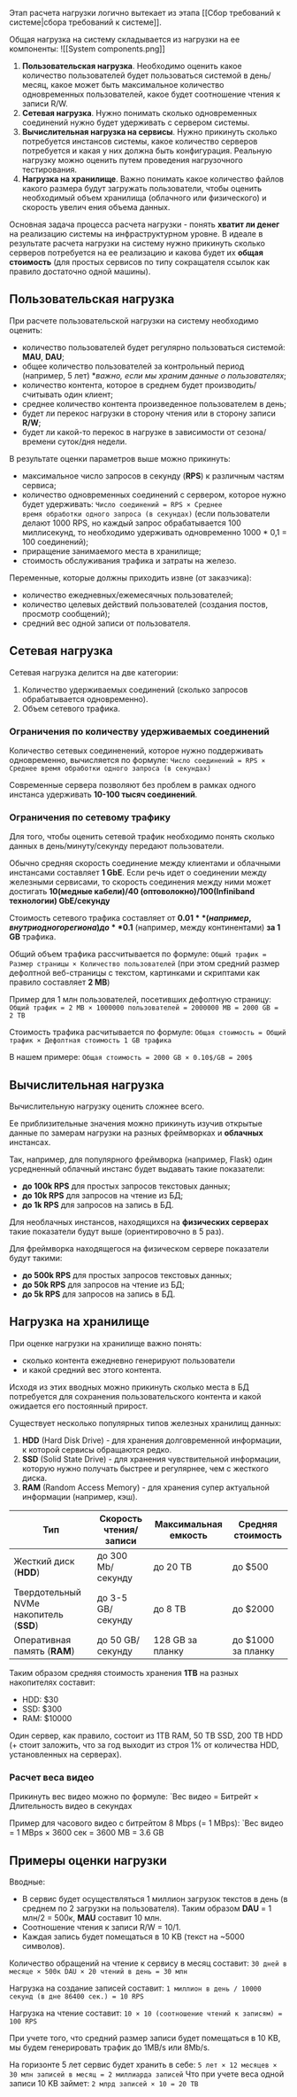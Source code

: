Этап расчета нагрузки логично вытекает из этапа [[Сбор требований к системе|сбора требований к системе]].

Общая нагрузка на систему складывается из нагрузки на ее компоненты:
![[System components.png]]
1. **Пользовательская нагрузка**. Необходимо оценить какое количество пользователей будет пользоваться системой в день/месяц, какое может быть максимальное количество одновременных пользователей, какое будет соотношение чтения к записи R/W. 
2. **Сетевая нагрузка**. Нужно понимать сколько одновременных соединений нужно будет удерживать с сервером системы.
3. **Вычислительная нагрузка на сервисы**. Нужно прикинуть сколько потребуется инстансов системы, какое количество серверов потребуется и какая у них должна быть конфигурация. Реальную нагрузку можно оценить путем проведения нагрузочного тестирования.
4. **Нагрузка на хранилище**. Важно понимать какое количество файлов какого размера будут загружать пользователи, чтобы оценить необходимый объем хранилища (облачного или физического) и скорость увелич ения объема данных.

Основная задача процесса расчета нагрузки - понять **хватит ли денег** на реализацию системы на инфраструктурном уровне. В идеале в результате расчета нагрузки на систему нужно прикинуть сколько серверов потребуется на ее реализацию и какова будет их **общая стоимость** (для простых сервисов по типу сокращателя ссылок как правило достаточно одной машины).

## Пользовательская нагрузка
При расчете пользовательской нагрузки на систему необходимо оценить:
- количество пользователей будет регулярно пользоваться системой: **MAU**, **DAU**;
- общее количество пользователей за контрольный период (например, 5 лет)
  \**важно, если мы храним данные о пользователях*;
- количество контента, которое в среднем будет производить/считывать один клиент;
- среднее количество контента произведенное пользователем в день;
- будет ли перекос нагрузки в сторону чтения или в сторону записи **R/W**;
- будет ли какой-то перекос в нагрузке в зависимости от сезона/времени суток/дня недели.

В результате оценки параметров выше можно прикинуть:
- максимальное число запросов в секунду (**RPS**) к различным частям сервиса;
- количество одновременных соединений с сервером, которое нужно будет удерживать:
  `Число соединений = RPS × Среднее время обработки одного запроса (в секундах)`
  (если пользователи делают 1000 RPS, но каждый запрос обрабатывается 100 миллисекунд, то необходимо удерживать одновременно 1000 * 0,1 = 100 соединений);
- приращение занимаемого места в хранилище;
- стоимость обслуживания трафика и затраты на железо.

Переменные, которые должны приходить извне (от заказчика):
- количество ежедневных/ежемесячных пользователей;
- количество целевых действий пользователей (создания постов, просмотр сообщений);
- средний вес одной записи от пользователя.
 
## Сетевая нагрузка
Сетевая нагрузка делится на две категории:
1. Количество удерживаемых соединений (сколько запросов обрабатывается одновременно). 
2. Объем сетевого трафика.

### Ограничения по количеству удерживаемых соединений
Количество сетевых соединенений, которое нужно поддерживать одновременно, вычисляется по формуле:
`Число соединений = RPS × Среднее время обработки одного запроса (в секундах)`

Современные сервера позволяют без проблем в рамках одного инстанса удерживать **10-100 тысяч соединений**.  

### Ограничения по сетевому трафику
Для того, чтобы оценить сетевой трафик необходимо понять сколько данных в день/минуту/секунду передают пользователи.

Обычно средняя скорость соединение между клиентами и облачными инстансами составляет **1 GbE**. Если речь идет о соединении между железными сервисами, то скорость соединения между ними может достигать **10(медные кабели)/40 (оптоволокно)/100(Infiniband технологии) GbE/секунду**

Стоимость сетевого трафика составляет от **$0.01** (например, внутри одного региона) до **$0.1** (например, между континентами) **за 1 GB** трафика.

Общий объем трафика рассчитывается по формуле:
`Общий трафик = Размер страницы × Количество пользователей`
(при этом средний размер дефолтной веб-страницы с текстом, картинками и скриптами как правило составляет **2 MB**)

Пример для 1 млн пользователей, посетивших дефолтную страницу:
`Общий трафик = 2 MB × 1000000 пользователей = 2000000 MB = 2000 GB = 2 TB`

Стоимость трафика расчитывается по формуле:
`Общая стоимость = Общий трафик × Дефолтная стоимость 1 GB трафика`

В нашем примере:
`Общая стоимость = 2000 GB × 0.10$/GB = 200$`

## Вычислительная нагрузка
Вычислительную нагрузку оценить сложнее всего.

Ее приблизительные значения можно прикинуть изучив открытые данные по замерам нагрузки на разных фреймворках и **облачных** инстансах.  

Так, например, для популярного фреймворка (например, Flask) один усредненный облачный инстанс будет выдавать такие показатели:
- **до 100k RPS** для простых запросов текстовых данных;
- **до 10k RPS** для запросов на чтение из БД;
- **до 1k RPS** для запросов на запись в БД.

Для необлачных инстансов, находящихся на **физических серверах** такие показатели будут выше (ориентировочно в 5 раз).

Для фреймворка находящегося на физическом сервере показатели будут такими:
- **до 500k RPS** для простых запросов текстовых данных;
- **до 50k RPS** для запросов на чтение из БД;
- **до 5k RPS** для запросов на запись в БД.
## Нагрузка на хранилище
При оценке нагрузки на хранилище важно понять:
- сколько контента ежедневно генерируют пользователи 
- и какой средний вес этого контента. 

Исходя из этих вводных можно прикинуть сколько места в БД потребуется для сохранения пользовательского контента и какой ожидается его постоянный прирост.

Существует несколько популярных типов железных хранилищ данных:
1. **HDD** (Hard Disk Drive) - для хранения долговременной информации, к которой сервисы обращаются редко.
2. **SSD** (Solid State Drive) - для хранения чувствительной информации, которую нужно получать быстрее и регулярнее, чем с жесткого диска.
3. **RAM** (Random Access Memory) - для хранения супер актуальной информации (например, кэш).

| Тип                                     | Скорость чтения/записи | Максимальная емкость | Средняя стоимость  |
| --------------------------------------- | ---------------------- | -------------------- | ------------------ |
| Жесткий диск (**HDD**)                  | до 300 Mb/секунду      | до 20 TB             | до $500            |
| Твердотельный NVMe накопитель (**SSD**) | до 3-5 GB/секунду      | до 8 TB              | до $2000           |
| Оперативная память (**RAM**)            | до 50 GB/секунду       | 128 GB за планку     | до $1000 за планку |

Таким образом средняя стоимость хранения **1TB** на разных накопителях составит:
- HDD: $30
- SSD: $300
- RAM: $10000

Один сервер, как правило, состоит из 1TB RAM, 50 TB SSD, 200 TB HDD (+ стоит заложить, что за год выходит из строя 1% от количества HDD, установленных на серверах).
### Расчет веса видео
Прикинуть вес видео можно по формуле:
`Вес видео = Битрейт × Длительность видео в секундах

Пример для часового видео c битрейтом 8 Mbps (= 1 MBps):
`Вес видео = 1 MBps × 3600 cек =  3600 MB = 3.6 GB
## Примеры оценки нагрузки
Вводные:
- В сервис будет осуществляться 1 миллион загрузок текстов в день (в среднем по 2 загрузки на пользователя). Таким образом **DAU** = 1 млн/2 = 500к, **MAU** составит 10 млн.
- Соотношение чтения к записи R/W = 10/1.
- Каждая запись будет помещаться в 10 KB (текст на ~5000 символов).

Количество обращений на чтение к сервису в месяц составит: 
`30 дней в месяце × 500к DAU × 20 чтений в день = 30 млн`

Нагрузка на создание записей составит:
`1 миллион в день / 10000 секунд (в дне 86400 сек.) = 10 RPS`

Нагрузка на чтение составит:
`10 × 10 (cоотношение чтений к записям) = 100 RPS`

При учете того, что средний размер записи будет помещаться в 10 KB, мы будем генерировать трафик до 1MB/s или 8Mb/s.

На горизонте 5 лет сервис будет хранить в себе:
`5 лет × 12 месяцев × 30 млн записей в месяц = 2 миллиарда записей`
Что при учете веса одной записи 10 KB займет:
`2 млрд записей × 10 = 20 TB`





